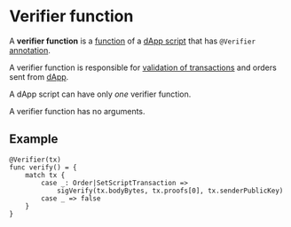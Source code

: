 # Verifier function

A **verifier function** is a [function](/rid/functions.md) of a [dApp script](/blockchain/dapp-script.md) that has `@Verifier` [annotation](/ride/annotations.md).

A verifier function is responsible for [validation of transactions](/blockchain/transaction-validation.md) and orders sent from [dApp](/blockchain/dapp.md).

A dApp script can have only _one_ verifier function.

A verifier function has no arguments.

## Example

``` ride
@Verifier(tx)
func verify() = {
    match tx {
        case _: Order|SetScriptTransaction =>
            sigVerify(tx.bodyBytes, tx.proofs[0], tx.senderPublicKey)
        case _ => false
    }
}
```
